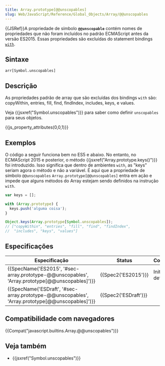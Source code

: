 ```yaml
---
title: Array.prototype[@@unscopables]
slug: Web/JavaScript/Reference/Global_Objects/Array/@@unscopables
---
```


{{JSRef}}A propriedade de símbolo **`@@unscopable`** contém nomes de propriedades que não foram incluídos no padrão ECMAScript antes da versão ES2015. Essas propriedades são excluídas do statement bindings [`with`](/pt-BR/docs/Web/JavaScript/Reference/Statements/with).

## Sintaxe

```
arr[Symbol.unscopables]
```

## Descrição

As propriedades padrão de array que são excluídas dos bindings `with` são: copyWithin, entries, fill, find, findIndex, includes, keys, e values.

Veja {{jsxref("Symbol.unscopables")}} para saber como definir `unscopables` para seus objetos.

{{js_property_attributes(0,0,1)}}

## Exemplos

O código a seguir funciona bem no ES5 e abaixo. No entanto, no ECMAScript 2015 e posterior, o método {{jsxref("Array.prototype.keys()")}} foi introduzido. Isso significa que dentro de ambientes `with`, as "keys" seriam agora o método e não a variável. É aqui que a propriedade de símbolo `@@unscopables` `Array.prototype[@@unscopables]` entra em ação e impede que alguns métodos do Array estejam sendo definidos na instrução `with`.

```js
var keys = [];

with (Array.prototype) {
  keys.push('alguma coisa');
}

Object.keys(Array.prototype[Symbol.unscopables]);
// ["copyWithin", "entries", "fill", "find", "findIndex",
//  "includes", "keys", "values"]
```

## Especificações

| Especificação                                                                                                                    | Status                       | Comentário          |
| -------------------------------------------------------------------------------------------------------------------------------- | ---------------------------- | ------------------- |
| {{SpecName('ES2015', '#sec-array.prototype-@@unscopables', 'Array.prototype[@@unscopables]')}}     | {{Spec2('ES2015')}}     | Initial definition. |
| {{SpecName('ESDraft', '#sec-array.prototype-@@unscopables', 'Array.prototype[@@unscopables]')}} | {{Spec2('ESDraft')}} |                     |

## Compatibilidade com navegadores

{{Compat("javascript.builtins.Array.@@unscopables")}}

## Veja também

- {{jsxref("Symbol.unscopables")}}
